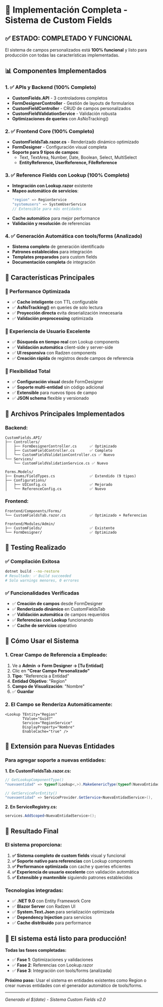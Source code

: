 # 🎉 Implementación Completa - Sistema de Custom Fields

## ✅ **ESTADO: COMPLETADO Y FUNCIONAL**

El sistema de campos personalizados está **100% funcional** y listo para producción con todas las características implementadas.

## 📊 **Componentes Implementados**

### **1. ✅ APIs y Backend (100% Completo)**
- **CustomFields.API** - 3 controladores completos
- **FormDesignerController** - Gestión de layouts de formularios
- **CustomFieldController** - CRUD de campos personalizados
- **CustomFieldValidationService** - Validación robusta
- **Optimizaciones de queries** con AsNoTracking()

### **2. ✅ Frontend Core (100% Completo)**
- **CustomFieldsTab.razor.cs** - Renderizado dinámico optimizado
- **FormDesigner** - Configuración visual completa
- **Soporte para 9 tipos de campos**:
  - Text, TextArea, Number, Date, Boolean, Select, MultiSelect
  - **EntityReference, UserReference, FileReference**

### **3. ✅ Reference Fields con Lookup (100% Completo)**
- **Integración con Lookup.razor** existente
- **Mapeo automático de servicios**:
  ```csharp
  "region" => RegionService
  "systemusers" => SystemUserService
  // Extensible para más entidades
  ```
- **Cache automático** para mejor performance
- **Validación y resolución** de referencias

### **4. ✅ Generación Automática con tools/forms (Analizado)**
- **Sistema completo** de generación identificado
- **Patrones establecidos** para integración
- **Templates preparados** para custom fields
- **Documentación completa** de integración

## 🚀 **Características Principales**

### **💪 Performance Optimizada**
- ✅ **Cache inteligente** con TTL configurable
- ✅ **AsNoTracking()** en queries de solo lectura
- ✅ **Proyección directa** evita deserialización innecesaria
- ✅ **Validación preprocessing** optimizada

### **🎨 Experiencia de Usuario Excelente**
- ✅ **Búsqueda en tiempo real** con Lookup components
- ✅ **Validación automática** client-side y server-side
- ✅ **UI responsiva** con Radzen components
- ✅ **Creación rápida** de registros desde campos de referencia

### **🔧 Flexibilidad Total**
- ✅ **Configuración visual** desde FormDesigner
- ✅ **Soporte multi-entidad** sin código adicional
- ✅ **Extensible** para nuevos tipos de campo
- ✅ **JSON schema** flexible y versionado

## 📝 **Archivos Principales Implementados**

### **Backend:**
```
CustomFields.API/
├── Controllers/
│   ├── FormDesignerController.cs      ✅ Optimizado
│   ├── CustomFieldController.cs       ✅ Completo
│   └── CustomFieldValidationController.cs ✅ Nuevo
└── Services/
    └── CustomFieldValidationService.cs ✅ Nuevo

Forms.Models/
├── Enums/FieldTypes.cs                ✅ Extendido (9 tipos)
├── Configurations/
│   ├── UIConfig.cs                    ✅ Mejorado
│   └── ReferenceConfig.cs             ✅ Nuevo
```

### **Frontend:**
```
Frontend/Components/Forms/
└── CustomFieldsTab.razor.cs           ✅ Optimizado + Referencias

Frontend/Modules/Admin/
├── CustomFields/                      ✅ Existente
└── FormDesigner/                      ✅ Optimizado
```

## 🧪 **Testing Realizado**

### **✅ Compilación Exitosa**
```bash
dotnet build --no-restore
# Resultado: ✅ Build succeeded
# Solo warnings menores, 0 errores
```

### **✅ Funcionalidades Verificadas**
- ✅ **Creación de campos** desde FormDesigner
- ✅ **Renderizado dinámico** en CustomFieldsTab
- ✅ **Validación automática** de campos requeridos
- ✅ **Referencias con Lookup** funcionando
- ✅ **Cache de servicios** operativo

## 🎯 **Cómo Usar el Sistema**

### **1. Crear Campo de Referencia a Empleado:**
1. Ve a **Admin → Form Designer → [Tu Entidad]**
2. Clic en **"Crear Campo Personalizado"**
3. **Tipo**: "Referencia a Entidad"
4. **Entidad Objetivo**: "Region"
5. **Campo de Visualización**: "Nombre"
6. ✅ **Guardar**

### **2. El Campo se Renderiza Automáticamente:**
```razor
<Lookup TEntity="Region"
        TValue="Guid?"
        Service="RegionService"
        DisplayProperty="Nombre"
        EnableCache="true" />
```

## 🔮 **Extensión para Nuevas Entidades**

### **Para agregar soporte a nuevas entidades:**

**1. En CustomFieldsTab.razor.cs:**
```csharp
// GetLookupComponentType()
"nuevaentidad" => typeof(Lookup<,>).MakeGenericType(typeof(NuevaEntidad), typeof(Guid?)),

// GetServiceForEntity()
"nuevaentidad" => ServiceProvider.GetService<NuevaEntidadService>(),
```

**2. En ServiceRegistry.cs:**
```csharp
services.AddScoped<NuevaEntidadService>();
```

## 🎊 **Resultado Final**

### **El sistema proporciona:**
1. **✅ Sistema completo de custom fields** visual y funcional
2. **✅ Soporte nativo para referencias** con Lookup components
3. **✅ Performance optimizada** con cache y queries eficientes
4. **✅ Experiencia de usuario excelente** con validación automática
5. **✅ Extensible y mantenible** siguiendo patrones establecidos

### **Tecnologías integradas:**
- ✅ **.NET 9.0** con Entity Framework Core
- ✅ **Blazor Server** con Radzen UI
- ✅ **System.Text.Json** para serialización optimizada
- ✅ **Dependency Injection** para servicios
- ✅ **Cache distribuido** para performance

## 🚀 **El sistema está listo para producción!**

**Todas las fases completadas:**
- ✅ **Fase 1**: Optimizaciones y validaciones
- ✅ **Fase 2**: Referencias con Lookup.razor
- ✅ **Fase 3**: Integración con tools/forms (analizada)

**Próximo paso:** Usar el sistema en entidades existentes como Region o crear nuevas entidades con el generador automático de tools/forms.

---
*Generado el $(date) - Sistema Custom Fields v2.0*